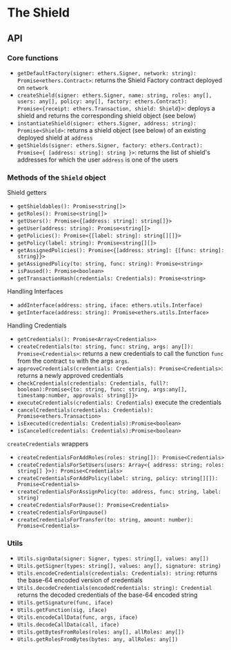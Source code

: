 # The Shield

## API

### Core functions

-   `getDefaultFactory(signer: ethers.Signer, network: string): Promise<ethers.Contract>`: returns the Shield Factory contract deployed on `network`
-   `createShield(signer: ethers.Signer, name: string, roles: any[], users: any[], policy: any[], factory: ethers.Contract): Promise<{receipt: ethers.Transaction, shield: Shield}>`: deploys a shield and returns the corresponding shield object (see below)
-   `instantiateShield(signer: ethers.Signer, address: string): Promise<Shield>`: returns a shield object (see below) of an existing deployed shield at `address`
-   `getShields(signer: ethers.Signer, factory: ethers.Contract): Promise<{ [address: string]: string }>`: returns the list of shield's addresses for which the user `address` is one of the users

### Methods of the `Shield` object

Shield getters

-   `getShieldables(): Promise<string[]>`
-   `getRoles(): Promise<string[]>`
-   `getUsers(): Promise<{[address: string]: string[]}>`
-   `getUser(address: string): Promise<string[]>`
-   `getPolicies(): Promise<{[label: string]: string[][]}>`
-   `getPolicy(label: string): Promise<string[][]>`
-   `getAssignedPolicies(): Promise<{[address: string]: {[func: string]: string}}>`
-   `getAssignedPolicy(to: string, func: string): Promise<string>`
-   `isPaused(): Promise<boolean>`
-   `getTransactionHash(credentials: Credentials): Promise<string>`

Handling Interfaces

-   `addInterface(address: string, iface: ethers.utils.Interface)`
-   `getInterface(address: string): Promise<ethers.utils.Interface>`

Handling Credentials

-   `getCredentials(): Promise<Array<Credentials>>`
-   `createCredentials(to: string, func: string, args: any[]): Promise<Credentials>`: returns a new credentials to call the function `func` from the contract `to` with the args `args`.
-   `approveCredentials(credentials: Credentials): Promise<Credentials>`: returns a newly approved credentials
-   `checkCredentials(credentials: Credentials, full?: boolean):Promise<{to: string, func: string, args:any[], timestamp:number, approvals: string[]}>`
-   `executeCredentials(credentials: Credentials)` execute the credentials
-   `cancelCredentials(credentials: Credentials): Promise<ethers.Transaction>`
-   `isExecuted(credentials: Credentials):Promise<boolean>`
-   `isCanceled(credentials: Credentials):Promise<boolean>`

`createCredentials` wrappers

-   `createCredentialsForAddRoles(roles: string[]): Promise<Credentials>`
-   `createCredentialsForSetUsers(users: Array<{ address: string; roles: string[] }>): Promise<Credentials>`
-   `createCredentialsForAddPolicy(label: string, policy: string[][]): Promise<Credentials>`
-   `createCredentialsForAssignPolicy(to: address, func: string, label: string)`
-   `createCredentialsForPause(): Promise<Credentials>`
-   `createCredentialsForUnpause()`
-   `createCredentialsForTransfer(to: string, amount: number): Promise<Credentials>`

### Utils

-   `Utils.signData(signer: Signer, types: string[], values: any[])`
-   `Utils.getSigner(types: string[], values: any[], signature: string)`
-   `Utils.encodeCredentials(credentials: Credentials): string`: returns the base-64 encoded version of credentials
-   `Utils.decodeCredentials(encodedCredentials: string): Credential` returns the decoded credentials of the base-64 encoded string
-   `Utils.getSignature(func, iface)`
-   `Utils.getFunction(sig, iface)`
-   `Utils.encodeCallData(func, args, iface)`
-   `Utils.decodeCallData(call, iface)`
-   `Utils.getBytesFromRoles(roles: any[], allRoles: any[])`
-   `Utils.getRolesFromBytes(bytes: any, allRoles: any[])`
